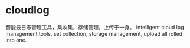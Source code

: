 # cloudlog
智能云日志管理工具，集收集，存储管理，上传于一身。
Intelligent cloud log management tools, set collection, storage management, upload all rolled into one.

